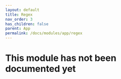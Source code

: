 ```yaml
---
layout: default
title: Regex
nav_order: 3
has_children: false
parent: App
permalink: /docs/modules/app/regex
---
```


# This module has not been documented yet

